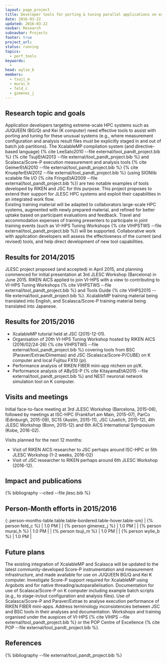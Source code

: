 ```yaml
---
layout: page_project
title: Developer tools for porting & tuning parallel applications on extreme-scale parallel systems
date: 2016-03-22
updated: 2016-03-22
navbar: Research
subnavbar: Projects
footer: true
project_url:
status: running
topics:
  - perf_tools
keywords:
  -
head: wylie_b
members:
  - tsuji_m
  - murai_h
  - feld_c
  - gimenez_j
---
```


## Research topic and goals

Application developers targeting extreme-scale HPC systems such as JUQUEEN (BG/Q) and
Kei (K computer) need effective tools to assist with porting and tuning for these unusual systems
(e.g., where measurement configuration and analysis result files must be explicitly staged in and out
of batch job partitions). 
The XcalableMP compilation system (and directive-based language) {% cite LeeSato2010 --file external/tool_pandt_project.bib %}
{% cite TsujiEtAl2013 --file external/tool_pandt_project.bib  %} and Scalasca/Score-P execution
measurement and analysis tools {% cite GeimerEtAl2010 --file external/tool_pandt_project.bib  %}
{% cite KnuepferEtAl2012 --file external/tool_pandt_project.bib  %} (using SIONlib scalable file I/O 
{% cite FringsEtAl2009 --file external/tool_pandt_project.bib  %}) are two notable examples of 
tools developed by RIKEN and JSC for this purpose. This project proposes to extend their support for 
JLESC HPC systems and exploit their capabilities in an integrated work flow.  
Existing training material will be adapted to collaborators large-scale HPC systems, augmented
with newly prepared material, and refined for better uptake based on participant evaluations
and feedback. Travel and accommodation expenses of training presenters to participate in
joint training events (such as VI-HPS Tuning Workshops {% cite VIHPSTWS --file external/tool_pandt_project.bib %}) will be supported. 
Collaborative work with application developers will assess the effectiveness of the current (and revised) tools,
and help direct development of new tool capabilities.

## Results for 2014/2015

JLESC project proposed (and accepted) in April 2015, and planning commenced for initial presentation
at 3rd JLESC Workshop (Barcelona) in June 2015. 
RIKEN AICS applied to join VI-HPS with a view to contributing to VI-HPS Tuning Workshops 
{% cite VIHPSTWS --file external/tool_pandt_project.bib %} and Tools Guide {% cite VIHPS2015 --file external/tool_pandt_project.bib %}. 
XcalableMP training material being translated into English, and Scalasca/Score-P training material being translated
into Japanese.

## Results for 2015/2016

* XcalableMP tutorial held at JSC (2015-12-01).
* Organisation of 20th VI-HPS Tuning Workshop hosted by RIKEN AICS (2016/02/24-26) {% cite VIHPSTWS --file external/tool_pandt_project.bib %} covering tools from BSC (Paraver/Extrae/Dimemas) and JSC (Scalasca/Score-P/CUBE) on K computer and local Fujitsu FX10 (pi).
* Performance analysis of RIKEN FIBER mini-app ntchem on pi/K.
* Performance analysis of ABySS-P {% cite KitayamaEtAl2015 --file external/tool_pandt_project.bib %} and NEST neuronal network simulation tool on K computer.

## Visits and meetings

Initial face-to-face meeting at 3rd JLESC Workshop (Barcelona, 2015-06), followed
by meetings at ISC-HPC (Frankfurt am Main, 2015-07), ParCo (Edinburgh, 2015-09),
SC15 (Austin, 2015-11), JSC (Juelich, 2015-12), 4th JLESC Workshop (Bonn,
2015-12) and 6th AICS International Symposium (Kobe, 2016-02).

Visits planned for the next 12 months:

* Visit of RIKEN AICS researcher to JSC perhaps around ISC-HPC or 5th JLESC Workshop (1-2
weeks, 2016-02)
* Visit of JSC researcher to RIKEN perhaps around 6th JLESC Workshop (2016-12).

## Impact and publications

{% bibliography --cited --file jlesc.bib %}


## Person-Month efforts in 2015/2016

{:.person-months-table.table.table-bordered.table-hover.table-sm}
| {% person feld_c %} | 1.0 PM |
| {% person gimenez_j %} | 1.0 PM |
| {% person murai_h %} | 1.0 PM |
| {% person tsuji_m %} | 1.0 PM |
| {% person wylie_b %} | 1.0 PM |


## Future plans

The existing integration of XcalableMP and Scalasca will be updated to the latest
community-developed Score-P instrumentation and measurement infrastructure, and made
available for use on JUQUEEN BG/Q and Kei K computer.  Investigate Score-P support
required for XcalableMP using Argobots and for native threading/autoparallelisation.
Documentation for use of Scalasca/Score-P on K computer including example batch scripts
(e.g., to stage-in/out configuration and analysis files). 
Use of Scalasca/Score-P and Paraver/Extrae to analyse execution performance of RIKEN FIBER mini-apps.
Address terminology inconsistencies between JSC and BSC tools in their analyses and documentation.
Workshops and training organised under the auspices of VI-HPS 
{% cite VIHPS --file external/tool_pandt_project.bib %} 
or the POP Centre of Excellence {% cite POP --file external/tool_pandt_project.bib %}.

## References

{% bibliography --file external/tool_pandt_project.bib %}
